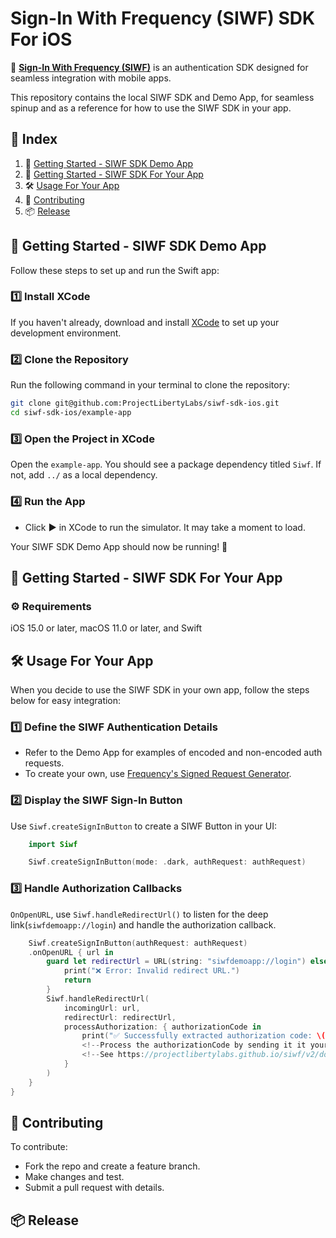 # **Sign-In With Frequency (SIWF) SDK For iOS**

🚀 **[Sign-In With Frequency (SIWF)](https://github.com/ProjectLibertyLabs/siwf)** is an authentication SDK designed for seamless integration with mobile apps.

This repository contains the local SIWF SDK and Demo App, for seamless spinup and as a reference for how to use the SIWF SDK in your app.

## 📌 **Index**
1. 🚀 [Getting Started - SIWF SDK Demo App](#getting-started---siwf-sdk-demo-app)
2. 📝 [Getting Started - SIWF SDK For Your App](#getting-started---siwf-sdk-for-your-app)
3. 🛠 [Usage For Your App](#usage-for-your-app)
4. 🤝 [Contributing](#contributing)
5. 📦 [Release](#📦-release)

## 🚀 **Getting Started - SIWF SDK Demo App**

Follow these steps to set up and run the Swift app:

### 1️⃣ Install XCode
If you haven't already, download and install [XCode](https://apps.apple.com/us/app/xcode/id497799835?mt=12) to set up your development environment.

### 2️⃣ Clone the Repository
Run the following command in your terminal to clone the repository:
```sh
git clone git@github.com:ProjectLibertyLabs/siwf-sdk-ios.git
cd siwf-sdk-ios/example-app
```

### 3️⃣ Open the Project in XCode
Open the `example-app`. You should see a package dependency titled `Siwf`. If not, add `../` as a local dependency.

### 4️⃣ Run the App
- Click **▶** in XCode to run the simulator. It may take a moment to load.

Your SIWF SDK Demo App should now be running! 🚀

## 📝 **Getting Started - SIWF SDK For Your App**

### ⚙️ Requirements
iOS 15.0 or later, macOS 11.0 or later, and Swift

## 🛠 **Usage For Your App**
When you decide to use the SIWF SDK in your own app, follow the steps below for easy integration:

### **1️⃣ Define the SIWF Authentication Details**
- Refer to the Demo App for examples of encoded and non-encoded auth requests.
- To create your own, use [Frequency's Signed Request Generator](https://projectlibertylabs.github.io/siwf/v2/docs/Generate.html).

### **2️⃣ Display the SIWF Sign-In Button**
Use `Siwf.createSignInButton` to create a SIWF Button in your UI:

```swift
    import Siwf

    Siwf.createSignInButton(mode: .dark, authRequest: authRequest)
```

### **3️⃣ Handle Authorization Callbacks**
`OnOpenURL`, use `Siwf.handleRedirectUrl()` to listen for the deep link(`siwfdemoapp://login`) and handle the authorization callback.

```swift
    Siwf.createSignInButton(authRequest: authRequest)
    .onOpenURL { url in
        guard let redirectUrl = URL(string: "siwfdemoapp://login") else {
            print("❌ Error: Invalid redirect URL.")
            return
        }
        Siwf.handleRedirectUrl(
            incomingUrl: url,
            redirectUrl: redirectUrl,
            processAuthorization: { authorizationCode in
                print("✅ Successfully extracted authorization code: \(authorizationCode)")
                <!--Process the authorizationCode by sending it it your backend servers-->
                <!--See https://projectlibertylabs.github.io/siwf/v2/docs/Actions/Response.html-->
            }
        )
    }
}
```

## 🤝 **Contributing**
To contribute:
- Fork the repo and create a feature branch.
- Make changes and test.
- Submit a pull request with details.

## 📦 **Release**

<!--TODO-->

